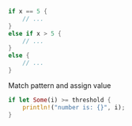 ```rust
if x == 5 {
    // ...
}
else if x > 5 {
    // ...
}
else {
    // ...
}
```

Match pattern and assign value
```rust
if let Some(i) >= threshold {
    println!("number is: {}", i);
}
```